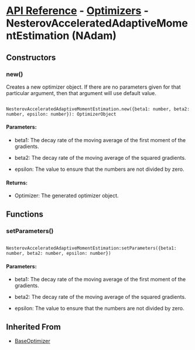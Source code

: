 # [API Reference](../../API.md) - [Optimizers](../Optimizers.md) - NesterovAcceleratedAdaptiveMomentEstimation (NAdam)

## Constructors

### new()

Creates a new optimizer object. If there are no parameters given for that particular argument, then that argument will use default value.

```

NesterovAcceleratedAdaptiveMomentEstimation.new({beta1: number, beta2: number, epsilon: number}): OptimizerObject

```

#### Parameters:

* beta1: The decay rate of the moving average of the first moment of the gradients.

* beta2: The decay rate of the moving average of the squared gradients.

* epsilon: The value to ensure that the numbers are not divided by zero.

#### Returns:

* Optimizer: The generated optimizer object.

## Functions

### setParameters()

```

NesterovAcceleratedAdaptiveMomentEstimation:setParameters({beta1: number, beta2: number, epsilon: number})

```

#### Parameters:

* beta1: The decay rate of the moving average of the first moment of the gradients.

* beta2: The decay rate of the moving average of the squared gradients.

* epsilon: The value to ensure that the numbers are not divided by zero.

## Inherited From

* [BaseOptimizer](BaseOptimizer.md)

